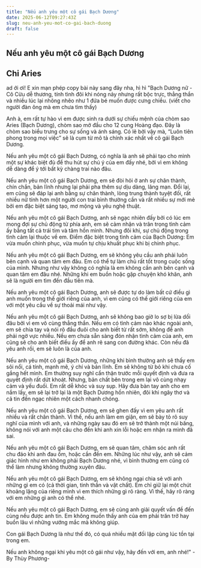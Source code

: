 ```yaml
---
title: "Nếu anh yêu một cô gái Bạch Dương"
date: 2025-06-12T09:27:43Z
slug: neu-anh-yeu-mot-co-gai-bach-duong
draft: false
---
```


## Nếu anh yêu một cô gái Bạch Dương

## Chi Aries

ad ới ơi! E xin mạn phép copy bài này sang đây nha, hì hì 
"Bạch Dương nữ - Cô Cừu dễ thương, tính tình đôi khi nóng nảy  nhưng rất bộc trực, thẳng thắn và nhiều lúc lại nhõng nhẽo như 1 đứa bé  muốn được cưng chiều.
(viết cho người đàn ông mà em chưa tìm thấy)

 

Anh  à, em rất tự hào vì em được sinh ra dưới sự chiếu mệnh của chòm sao  Aries (Bạch Dương), chòm sao mở đầu cho 12 cung Hoàng đạo. Đây là chòm  sao biểu trưng cho sự sống và ánh sáng. Có lẽ bởi vậy mà, “Luôn tiên phong trong mọi việc” sẽ là cụm từ mô tả chính xác nhất về cô gái Bạch Dương.

 
Nếu anh yêu một cô gái Bạch Dương, có nghĩa là anh sẽ phải tạo cho mình một sự khác biệt đủ để thu hút sự chú ý của em đấy nhé, bởi vì em không dễ dàng để ý tới bất kỳ chàng trai nào đâu.
 
Nếu anh yêu một cô gái Bạch Dương, em  sẽ đòi hỏi ở anh sự chân thành, chín chắn, bản lĩnh nhưng lại phải pha  thêm sự dịu dàng, lãng mạn. Đổi lại, em cũng sẽ đáp lại anh bằng sự chân thành, lòng trung thành tuyệt đối, rất nhiều nữ tính hơn một người con trai bình thường cần và rất nhiều sự mới mẻ bởi em đặc biệt sáng tạo, mơ mộng và yêu nghệ thuật.
 
Nếu anh yêu một cô gái Bạch Dương,  anh sẽ ngạc nhiên đấy bởi có lúc em mong đợi sự chủ động từ phía anh,  em sẽ cảm nhận và trân trọng tình cảm ấy bằng tất cả trái tim và tâm hồn  mình. Nhưng đôi khi, sự chủ động trong tình cảm lại thuộc về em. Điểm  đặc biệt trong tình cảm của Bạch Dương: Em vừa muốn chinh phục, vừa muốn tự chịu khuất phục khi bị chinh phục.
 

Nếu anh yêu một cô gái Bạch Dương, em sẽ không yêu cầu anh phải luôn bên cạnh và quan tâm em đâu. Em có thể tự làm chủ rất tốt trong cuộc sống của mình.  Nhưng như vậy không có nghĩa là em không cần anh bên cạnh và quan tâm  em đâu nhé. Những khi em buồn hoặc gặp chuyện khó khăn, anh sẽ là người  em tìm đến đầu tiên mà.

 
Nếu anh yêu một cô gái Bạch Dương, anh sẽ được tự do  làm bất cứ điều gì anh muốn trong thế giới riêng của anh, vì em cũng có  thế giới riêng của em với một yêu cầu về sự thoải mái như vậy.
 
Nếu anh yêu một cô gái Bạch Dương, anh sẽ không bao giờ lo sợ bị lừa dối đâu bởi vì em vô cùng thẳng thắn.  Nếu em có tình cảm nào khác ngoài anh, em sẽ chia tay và nói rõ đầu  đuôi cho anh biết từ rất sớm, không để anh phải ngờ vực nhiều. Nếu em  chưa sẵn sàng đón nhận tình cảm của anh, em cũng sẽ cho anh biết điều ấy  để anh rẽ sang con đường khác. Còn nếu đã yêu anh rồi, em sẽ luôn là của anh.
 

Nếu anh yêu một cô gái Bạch Dương, những khi bình thường anh sẽ thấy em sôi nổi, cá tính, mạnh mẽ, ý chí và bản lĩnh. Em sẽ không từ bỏ khi chưa cố gắng hết mình. Em thường suy nghĩ cẩn thận trước mỗi quyết định và đưa ra quyết định rất dứt khoát. Nhưng, bản chất bên trong em lại vô cùng nhạy cảm và yếu đuối. Em rất dễ khóc và suy sụp. Hãy đưa bàn tay anh cho em nắm lấy, em sẽ lại trở lại là một Bạch Dương hồn nhiên, đôi khi ngây thơ và cả tin đến ngạc nhiên một cách nhanh chóng.

 
 
Nếu anh yêu một cô gái Bạch Dương, em sẽ ghen  đấy vì em yêu anh rất nhiều và rất chân thành. Vì thế, nếu anh làm em  giận, em sẽ bày tỏ rõ suy nghĩ của mình với anh, và những ngày sau đó em  sẽ trở thành một núi băng, không nói với anh một câu cho đến khi anh  xin lỗi hoặc em nhận ra mình đã sai.
 
Nếu anh yêu một cô gái Bạch Dương, em sẽ quan tâm, chăm sóc anh rất chu đáo khi anh đau ốm, hoặc cần đến em. Những lúc như vậy, anh sẽ cảm giác hình như em không phải Bạch Dương nhé, vì bình thường em cũng có thể làm nhưng không thường xuyên đâu.
 

Nếu anh yêu một cô gái Bạch Dương, em sẽ không ngại chia sẻ với anh những gì em có (cả thời gian, tinh thần và vật chất).  Em chỉ giữ lại một chút khoảng lặng của riêng mình vì em thích những gì  rõ ràng. Vì thế, hãy rõ ràng với em những gì anh có thể nhé.

 
Nếu anh yêu một cô gái Bạch Dương, em sẽ cùng anh giải quyết vấn đề đến cùng nếu được anh tin. Em không muốn thấy anh của em phải trăn trở hay buồn lâu vì những vướng mắc mà không giúp.
 
Con gái Bạch Dương là như thế đó, có quá nhiều mặt đối lập cùng lúc tồn tại trong em. 
 
 
 
Nếu anh không ngại khi yêu một cô gái như vậy, hãy đến với em, anh nhé!" 
 -By Thùy Phương-